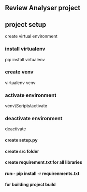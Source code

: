 ## Review Analyser project

## project setup

create virtual environment

### install virtualenv

pip install virtualenv

### create venv

virtualenv venv

### activate environment

venv\Scripts\activate

### deactivate environment

deactivate

#### create setup.py

#### create src folder

#### create requirement.txt for all libraries

#### run:- pip install -r requirenments.txt

#### for building project build
